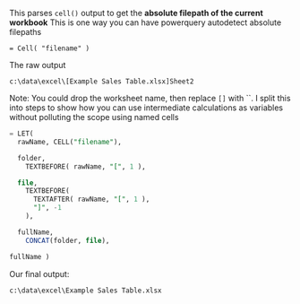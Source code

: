 This parses `cell()` output to get the **absolute filepath of the current workbook**
This is one way you can have powerquery autodetect absolute filepaths
```
= Cell( "filename" )
```
The raw output
```
c:\data\excel\[Example Sales Table.xlsx]Sheet2
```
Note: You could drop the worksheet name, then replace `[]` with ``. 
I split this into steps to show how you can use intermediate calculations as variables
without polluting the scope using named cells 

```sql
= LET(
  rawName, CELL("filename"),

  folder,
    TEXTBEFORE( rawName, "[", 1 ),

  file,
    TEXTBEFORE(
      TEXTAFTER( rawName, "[", 1 ),
      "]", -1
    ),

  fullName,
    CONCAT(folder, file),

fullName )
```
Our final output:
```
c:\data\excel\Example Sales Table.xlsx
```
